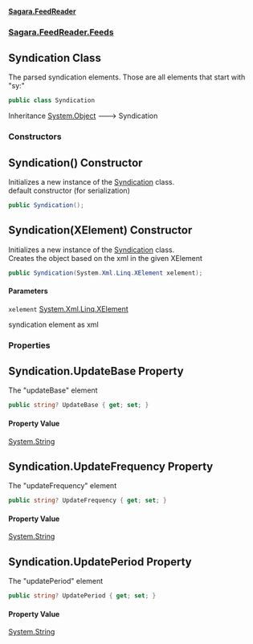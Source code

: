 #### [Sagara.FeedReader](index.md 'index')
### [Sagara.FeedReader.Feeds](index.md#Sagara.FeedReader.Feeds 'Sagara.FeedReader.Feeds')

## Syndication Class

The parsed syndication elements. Those are all elements that start with "sy:"

```csharp
public class Syndication
```

Inheritance [System.Object](https://docs.microsoft.com/en-us/dotnet/api/System.Object 'System.Object') &#129106; Syndication
### Constructors

<a name='Sagara.FeedReader.Feeds.Syndication.Syndication()'></a>

## Syndication() Constructor

Initializes a new instance of the [Syndication](Sagara.FeedReader.Feeds.Syndication.md 'Sagara.FeedReader.Feeds.Syndication') class.  
default constructor (for serialization)

```csharp
public Syndication();
```

<a name='Sagara.FeedReader.Feeds.Syndication.Syndication(System.Xml.Linq.XElement)'></a>

## Syndication(XElement) Constructor

Initializes a new instance of the [Syndication](Sagara.FeedReader.Feeds.Syndication.md 'Sagara.FeedReader.Feeds.Syndication') class.  
Creates the object based on the xml in the given XElement

```csharp
public Syndication(System.Xml.Linq.XElement xelement);
```
#### Parameters

<a name='Sagara.FeedReader.Feeds.Syndication.Syndication(System.Xml.Linq.XElement).xelement'></a>

`xelement` [System.Xml.Linq.XElement](https://docs.microsoft.com/en-us/dotnet/api/System.Xml.Linq.XElement 'System.Xml.Linq.XElement')

syndication element as xml
### Properties

<a name='Sagara.FeedReader.Feeds.Syndication.UpdateBase'></a>

## Syndication.UpdateBase Property

The "updateBase" element

```csharp
public string? UpdateBase { get; set; }
```

#### Property Value
[System.String](https://docs.microsoft.com/en-us/dotnet/api/System.String 'System.String')

<a name='Sagara.FeedReader.Feeds.Syndication.UpdateFrequency'></a>

## Syndication.UpdateFrequency Property

The "updateFrequency" element

```csharp
public string? UpdateFrequency { get; set; }
```

#### Property Value
[System.String](https://docs.microsoft.com/en-us/dotnet/api/System.String 'System.String')

<a name='Sagara.FeedReader.Feeds.Syndication.UpdatePeriod'></a>

## Syndication.UpdatePeriod Property

The "updatePeriod" element

```csharp
public string? UpdatePeriod { get; set; }
```

#### Property Value
[System.String](https://docs.microsoft.com/en-us/dotnet/api/System.String 'System.String')